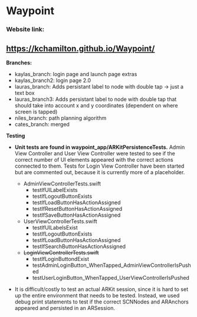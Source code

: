 # Waypoint

### Website link:
## https://kchamilton.github.io/Waypoint/

**Branches:**  
- kaylas_branch: login page and launch page extras  
- kaylas_branch2: login page 2.0
- lauras_branch: Adds persistant label to node with double tap -> just a text box  
- lauras_branch3: Adds persistant label to node with double tap that should take into account x and y coordinates (dependent on where screen is tapped)  
- niles_branch: path planning algorithm
- cates_branch: merged

**Testing**
- **Unit tests are found in waypoint_app/ARKitPersistenceTests.** Admin View Controller and User View Controller were tested to see if the correct number of UI elements appeared with the correct actions connected to them. Tests for Login View Controller have been started but are commented out, because it is currently more of a placeholder.
    - AdminViewControllerTests.swift
        - testIfUILabelExists
        - testIfLogoutButtonExists
        - testIfLoadButtonHasActionAssigned
        - testIfResetButtonHasActionAssigned
        - testIfSaveButtonHasActionAssigned
    - UserViewControllerTests.swift
        - testIfUILabelsExist
        - testIfLogoutButtonExists
        - testIfLoadButtonHasActionAssigned
        - testIfSearchButtonHasActionAssigned
    - ~~LoginViewControllerTests.swift~~
        - testIfLoginButtondExist
        - testAdminLoginButton_WhenTapped_AdminViewControllerIsPushed
        - testUserLoginButton_WhenTapped_UserViewControllerIsPushed

- It is difficult/costly to test an actual ARKit session, since it is hard to set up the entire environment that needs to be tested. Instead, we used debug print statements to test if the correct SCNNodes and ARAnchors appeared and persisted in an ARSession. 
